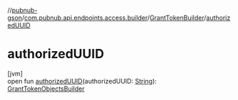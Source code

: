 //[pubnub-gson](../../../index.md)/[com.pubnub.api.endpoints.access.builder](../index.md)/[GrantTokenBuilder](index.md)/[authorizedUUID](authorized-u-u-i-d.md)

# authorizedUUID

[jvm]\
open fun [authorizedUUID](authorized-u-u-i-d.md)(authorizedUUID: [String](https://docs.oracle.com/javase/8/docs/api/java/lang/String.html)): [GrantTokenObjectsBuilder](../-grant-token-objects-builder/index.md)

